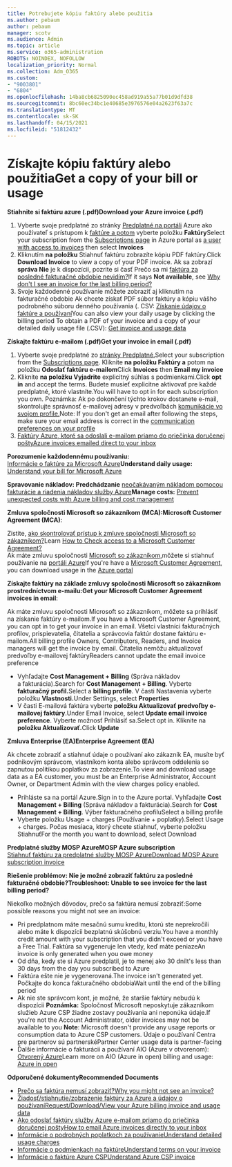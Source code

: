 ```yaml
---
title: Potrebujete kópiu faktúry alebo použitia
ms.author: pebaum
author: pebaum
manager: scotv
ms.audience: Admin
ms.topic: article
ms.service: o365-administration
ROBOTS: NOINDEX, NOFOLLOW
localization_priority: Normal
ms.collection: Adm_O365
ms.custom:
- "9003801"
- "6804"
ms.openlocfilehash: 14ba8cb6825090ec458ad919a55a77b01d9dfd38
ms.sourcegitcommit: 8bc60ec34bc1e40685e3976576e04a2623f63a7c
ms.translationtype: MT
ms.contentlocale: sk-SK
ms.lasthandoff: 04/15/2021
ms.locfileid: "51812432"
---
```

# <a name="get-a-copy-of-your-bill-or-usage"></a><span data-ttu-id="e9f8c-102">Získajte kópiu faktúry alebo použitia</span><span class="sxs-lookup"><span data-stu-id="e9f8c-102">Get a copy of your bill or usage</span></span>

<span data-ttu-id="e9f8c-103">**Stiahnite si faktúru azure (.pdf)**</span><span class="sxs-lookup"><span data-stu-id="e9f8c-103">**Download your Azure invoice (.pdf)**</span></span>

1. <span data-ttu-id="e9f8c-104">Vyberte svoje predplatné zo stránky [Predplatné na portáli](https://portal.azure.com/#blade/Microsoft_Azure_Billing/SubscriptionsBlade) Azure ako používateľ s prístupom k [faktúre a potom](https://docs.microsoft.com/azure/cost-management-billing/manage/manage-billing-access?WT.mc_id=Portal-Microsoft_Azure_Support) vyberte položku **Faktúry**</span><span class="sxs-lookup"><span data-stu-id="e9f8c-104">Select your subscription from the [Subscriptions page](https://portal.azure.com/#blade/Microsoft_Azure_Billing/SubscriptionsBlade) in Azure portal as [a user with access to invoices](https://docs.microsoft.com/azure/cost-management-billing/manage/manage-billing-access?WT.mc_id=Portal-Microsoft_Azure_Support) then select **Invoices**</span></span>
2. <span data-ttu-id="e9f8c-105">Kliknutím **na položku** Stiahnuť faktúru zobrazíte kópiu PDF faktúry.</span><span class="sxs-lookup"><span data-stu-id="e9f8c-105">Click **Download Invoice** to view a copy of your PDF invoice.</span></span> <span data-ttu-id="e9f8c-106">Ak sa zobrazí **správa Nie** je k dispozícii, pozrite si časť Prečo sa mi [faktúra za posledné fakturačné obdobie nevidím?](https://docs.microsoft.com/azure/cost-management-billing/manage/download-azure-invoice-daily-usage-date?WT.mc_id=Portal-Microsoft_Azure_Support#noinvoice)</span><span class="sxs-lookup"><span data-stu-id="e9f8c-106">If it says **Not available**, see [Why don't I see an invoice for the last billing period?](https://docs.microsoft.com/azure/cost-management-billing/manage/download-azure-invoice-daily-usage-date?WT.mc_id=Portal-Microsoft_Azure_Support#noinvoice)</span></span>
3. <span data-ttu-id="e9f8c-107">Svoje každodenné používanie môžete zobraziť aj kliknutím na fakturačné obdobie Ak chcete získať PDF súbor faktúry a kópiu vášho podrobného súboru denného používania (. CSV: [Získanie údajov o faktúre a používaní](https://docs.microsoft.com/azure/cost-management-billing/manage/download-azure-invoice-daily-usage-date?WT.mc_id=Portal-Microsoft_Azure_Support)</span><span class="sxs-lookup"><span data-stu-id="e9f8c-107">You can also view your daily usage by clicking the billing period To obtain a PDF of your invoice and a copy of your detailed daily usage file (.CSV): [Get invoice and usage data](https://docs.microsoft.com/azure/cost-management-billing/manage/download-azure-invoice-daily-usage-date?WT.mc_id=Portal-Microsoft_Azure_Support)</span></span>

<span data-ttu-id="e9f8c-108">**Získajte faktúru e-mailom (.pdf)**</span><span class="sxs-lookup"><span data-stu-id="e9f8c-108">**Get your invoice in email (.pdf)**</span></span>

1. <span data-ttu-id="e9f8c-109">Vyberte svoje predplatné zo [stránky Predplatné.](https://ms.portal.azure.com/#blade/Microsoft_Azure_Billing/SubscriptionsBlade)</span><span class="sxs-lookup"><span data-stu-id="e9f8c-109">Select your subscription from the [Subscriptions page](https://ms.portal.azure.com/#blade/Microsoft_Azure_Billing/SubscriptionsBlade).</span></span> <span data-ttu-id="e9f8c-110">Kliknite **na položku Faktúry a** potom na položku **Odoslať faktúru e-mailom**</span><span class="sxs-lookup"><span data-stu-id="e9f8c-110">Click **Invoices** then **Email my invoice**</span></span>
2. <span data-ttu-id="e9f8c-111">Kliknite **na položku Vyjadrite** explicitný súhlas s podmienkami.</span><span class="sxs-lookup"><span data-stu-id="e9f8c-111">Click **opt in** and accept the terms.</span></span> <span data-ttu-id="e9f8c-112">Budete musieť explicitne aktivovať pre každé predplatné, ktoré vlastníte.</span><span class="sxs-lookup"><span data-stu-id="e9f8c-112">You will have to opt in for each subscription you own.</span></span> <span data-ttu-id="e9f8c-113">Poznámka: Ak po dokončení týchto krokov dostanete e-mail, skontrolujte správnosť e-mailovej adresy v predvoľbách [komunikácie vo svojom profile.](https://account.windowsazure.com/profile)</span><span class="sxs-lookup"><span data-stu-id="e9f8c-113">Note: If you don't get an email after following the steps, make sure your email address is correct in the [communication preferences on your profile](https://account.windowsazure.com/profile)</span></span>
3. [<span data-ttu-id="e9f8c-114">Faktúry Azure, ktoré sa odoslali e-mailom priamo do priečinka doručenej pošty</span><span class="sxs-lookup"><span data-stu-id="e9f8c-114">Azure invoices emailed direct to your inbox</span></span>](https://azure.microsoft.com/blog/azure-email-invoices/)

<span data-ttu-id="e9f8c-115">**Porozumenie každodennému používaniu:**  
 [Informácie o faktúre za Microsoft Azure](https://docs.microsoft.com/azure/cost-management-billing/understand/review-individual-bill?WT.mc_id=Portal-Microsoft_Azure_Support)</span><span class="sxs-lookup"><span data-stu-id="e9f8c-115">**Understand daily usage:** 
[Understand your bill for Microsoft Azure](https://docs.microsoft.com/azure/cost-management-billing/understand/review-individual-bill?WT.mc_id=Portal-Microsoft_Azure_Support)</span></span>  

<span data-ttu-id="e9f8c-116">**Spravovanie nákladov: Predchádzanie** [neočakávaným nákladom pomocou fakturácie a riadenia nákladov služby Azure](https://docs.microsoft.com/azure/cost-management-billing/manage/getting-started?WT.mc_id=Portal-Microsoft_Azure_Support)</span><span class="sxs-lookup"><span data-stu-id="e9f8c-116">**Manage costs:** [Prevent unexpected costs with Azure billing and cost management](https://docs.microsoft.com/azure/cost-management-billing/manage/getting-started?WT.mc_id=Portal-Microsoft_Azure_Support)</span></span>  

<span data-ttu-id="e9f8c-117">**Zmluva spoločnosti Microsoft so zákazníkom (MCA):**</span><span class="sxs-lookup"><span data-stu-id="e9f8c-117">**Microsoft Customer Agreement (MCA)**:</span></span>

<span data-ttu-id="e9f8c-118">Zistite,  [ako skontrolovať prístup k zmluve spoločnosti Microsoft so zákazníkom?](https://docs.microsoft.com/azure/cost-management-billing/manage/download-azure-invoice-daily-usage-date?WT.mc_id=Portal-Microsoft_Azure_Support#check-access-to-a-microsoft-customer-agreement)</span><span class="sxs-lookup"><span data-stu-id="e9f8c-118">Learn  [How to Check access to a Microsoft Customer Agreement?](https://docs.microsoft.com/azure/cost-management-billing/manage/download-azure-invoice-daily-usage-date?WT.mc_id=Portal-Microsoft_Azure_Support#check-access-to-a-microsoft-customer-agreement)</span></span>  
<span data-ttu-id="e9f8c-119">Ak máte zmluvu spoločnosti [Microsoft so zákazníkom,](https://docs.microsoft.com/azure/cost-management-billing/manage/download-azure-invoice-daily-usage-date?WT.mc_id=Portal-Microsoft_Azure_Support#check-access-to-a-microsoft-customer-agreement)môžete si stiahnuť používanie na [portáli Azure](https://portal.azure.com/)</span><span class="sxs-lookup"><span data-stu-id="e9f8c-119">If you're have a [Microsoft Customer Agreement](https://docs.microsoft.com/azure/cost-management-billing/manage/download-azure-invoice-daily-usage-date?WT.mc_id=Portal-Microsoft_Azure_Support#check-access-to-a-microsoft-customer-agreement), you can download usage in the [Azure portal](https://portal.azure.com/)</span></span>

<span data-ttu-id="e9f8c-120">**Získajte faktúry na základe zmluvy spoločnosti Microsoft so zákazníkom prostredníctvom e-mailu:**</span><span class="sxs-lookup"><span data-stu-id="e9f8c-120">**Get your Microsoft Customer Agreement invoices in email**:</span></span>

<span data-ttu-id="e9f8c-121">Ak máte zmluvu spoločnosti Microsoft so zákazníkom, môžete sa prihlásiť na získanie faktúry e-mailom.</span><span class="sxs-lookup"><span data-stu-id="e9f8c-121">If you have a Microsoft Customer Agreement, you can opt in to get your invoice in an email.</span></span> <span data-ttu-id="e9f8c-122">Všetci vlastníci fakturačných profilov, prispievatelia, čitatelia a správcovia faktúr dostane faktúru e-mailom.</span><span class="sxs-lookup"><span data-stu-id="e9f8c-122">All billing profile Owners, Contributors, Readers, and Invoice managers will get the invoice by email.</span></span> <span data-ttu-id="e9f8c-123">Čitatelia nemôžu aktualizovať predvoľby e-mailovej faktúry</span><span class="sxs-lookup"><span data-stu-id="e9f8c-123">Readers cannot update the email invoice preference</span></span>

- <span data-ttu-id="e9f8c-124">Vyhľadajte **Cost Management + Billing** (Správa nákladov a fakturácia).</span><span class="sxs-lookup"><span data-stu-id="e9f8c-124">Search for **Cost Management + Billing**.</span></span> <span data-ttu-id="e9f8c-125">Vyberte **fakturačný profil.**</span><span class="sxs-lookup"><span data-stu-id="e9f8c-125">Select a **billing profile**.</span></span> <span data-ttu-id="e9f8c-126">V časti Nastavenia vyberte položku **Vlastnosti.**</span><span class="sxs-lookup"><span data-stu-id="e9f8c-126">Under Settings, select **Properties**</span></span>
- <span data-ttu-id="e9f8c-127">V časti E-mailová faktúra vyberte **položku Aktualizovať predvoľby e-mailovej faktúry**.</span><span class="sxs-lookup"><span data-stu-id="e9f8c-127">Under Email Invoice, select **Update email invoice preference**.</span></span> <span data-ttu-id="e9f8c-128">Vyberte možnosť Prihlásiť sa.</span><span class="sxs-lookup"><span data-stu-id="e9f8c-128">Select opt in.</span></span> <span data-ttu-id="e9f8c-129">Kliknite na **položku Aktualizovať.**</span><span class="sxs-lookup"><span data-stu-id="e9f8c-129">Click **Update**</span></span>

<span data-ttu-id="e9f8c-130">**Zmluva Enterprise (EA)**</span><span class="sxs-lookup"><span data-stu-id="e9f8c-130">**Enterprise Agreement (EA)**</span></span>

<span data-ttu-id="e9f8c-131">Ak chcete zobraziť a stiahnuť údaje o používaní ako zákazník EA, musíte byť podnikovým správcom, vlastníkom konta alebo správcom oddelenia so zapnutou politikou poplatkov za zobrazenie.</span><span class="sxs-lookup"><span data-stu-id="e9f8c-131">To view and download usage data as a EA customer, you must be an Enterprise Administrator, Account Owner, or Department Admin with the view charges policy enabled.</span></span>

- <span data-ttu-id="e9f8c-132">Prihláste sa na portál Azure.</span><span class="sxs-lookup"><span data-stu-id="e9f8c-132">Sign in to the Azure portal.</span></span> <span data-ttu-id="e9f8c-133">Vyhľadajte **Cost Management + Billing** (Správa nákladov a fakturácia).</span><span class="sxs-lookup"><span data-stu-id="e9f8c-133">Search for **Cost Management + Billing**.</span></span> <span data-ttu-id="e9f8c-134">Výber fakturačného profilu</span><span class="sxs-lookup"><span data-stu-id="e9f8c-134">Select a billing profile</span></span>
- <span data-ttu-id="e9f8c-135">Vyberte položku Usage + charges (Používanie + poplatky).</span><span class="sxs-lookup"><span data-stu-id="e9f8c-135">Select Usage + charges.</span></span> <span data-ttu-id="e9f8c-136">Počas mesiaca, ktorý chcete stiahnuť, vyberte položku Stiahnuť</span><span class="sxs-lookup"><span data-stu-id="e9f8c-136">For the month you want to download, select Download</span></span>

<span data-ttu-id="e9f8c-137">**Predplatné služby MOSP Azure**</span><span class="sxs-lookup"><span data-stu-id="e9f8c-137">**MOSP Azure subscription**</span></span>  
[<span data-ttu-id="e9f8c-138">Stiahnuť faktúru za predplatné služby MOSP Azure</span><span class="sxs-lookup"><span data-stu-id="e9f8c-138">Download MOSP Azure subscription invoice</span></span>](https://docs.microsoft.com/azure/cost-management-billing/understand/download-azure-invoice?WT.mc_id=Portal-Microsoft_Azure_Support#download-your-mosp-azure-subscription-invoice)

<span data-ttu-id="e9f8c-139">**Riešenie problémov: Nie je možné zobraziť faktúru za posledné fakturačné obdobie?**</span><span class="sxs-lookup"><span data-stu-id="e9f8c-139">**Troubleshoot: Unable to see invoice for the last billing period?**</span></span>

<span data-ttu-id="e9f8c-140">Niekoľko možných dôvodov, prečo sa faktúra nemusí zobraziť:</span><span class="sxs-lookup"><span data-stu-id="e9f8c-140">Some possible reasons you might not see an invoice:</span></span>

- <span data-ttu-id="e9f8c-141">Pri predplatnom máte mesačnú sumu kreditu, ktorú ste neprekročili alebo máte k dispozícii bezplatnú skúšobnú verziu.</span><span class="sxs-lookup"><span data-stu-id="e9f8c-141">You have a monthly credit amount with your subscription that you didn't exceed or you have a Free Trial.</span></span> <span data-ttu-id="e9f8c-142">Faktúra sa vygeneruje len vtedy, keď máte peniaze</span><span class="sxs-lookup"><span data-stu-id="e9f8c-142">An invoice is only generated when you owe money</span></span>
- <span data-ttu-id="e9f8c-143">Od dňa, kedy ste si Azure predplatil, je to menej ako 30 dní</span><span class="sxs-lookup"><span data-stu-id="e9f8c-143">It's less than 30 days from the day you subscribed to Azure</span></span>
- <span data-ttu-id="e9f8c-144">Faktúra ešte nie je vygenerovaná.</span><span class="sxs-lookup"><span data-stu-id="e9f8c-144">The invoice isn't generated yet.</span></span> <span data-ttu-id="e9f8c-145">Počkajte do konca fakturačného obdobia</span><span class="sxs-lookup"><span data-stu-id="e9f8c-145">Wait until the end of the billing period</span></span>
- <span data-ttu-id="e9f8c-146">Ak nie ste správcom kont, je možné, že staršie faktúry nebudú k dispozícii **Poznámka:** Spoločnosť Microsoft neposkytuje zákazníkom služieb Azure CSP žiadne zostavy používania ani neponúka údaje.</span><span class="sxs-lookup"><span data-stu-id="e9f8c-146">If you're not the Account Administrator, older invoices may not be available to you **Note**: Microsoft doesn't provide any usage reports or consumption data to Azure CSP customers.</span></span> <span data-ttu-id="e9f8c-147">Údaje o používaní Centra pre partnerov sú partnerské</span><span class="sxs-lookup"><span data-stu-id="e9f8c-147">Partner Center usage data is partner-facing</span></span>
- <span data-ttu-id="e9f8c-148">Ďalšie informácie o fakturácii a používaní AIO (Azure v otvorenom): [Otvorený Azure](https://azure.microsoft.com/offers/ms-azr-0111p/)</span><span class="sxs-lookup"><span data-stu-id="e9f8c-148">Learn more on AIO (Azure in open) billing and usage: [Azure in open](https://azure.microsoft.com/offers/ms-azr-0111p/)</span></span>

<span data-ttu-id="e9f8c-149">**Odporučené dokumenty**</span><span class="sxs-lookup"><span data-stu-id="e9f8c-149">**Recommended Documents**</span></span>

- [<span data-ttu-id="e9f8c-150">Prečo sa faktúra nemusí zobraziť?</span><span class="sxs-lookup"><span data-stu-id="e9f8c-150">Why you might not see an invoice?</span></span>](https://docs.microsoft.com/azure/cost-management-billing/understand/download-azure-invoice?WT.mc_id=Portal-Microsoft_Azure_Support#noinvoice)
- [<span data-ttu-id="e9f8c-151">Žiadosť/stiahnutie/zobrazenie faktúry za Azure a údajov o používaní</span><span class="sxs-lookup"><span data-stu-id="e9f8c-151">Request/Download/View your Azure billing invoice and usage data</span></span>](https://docs.microsoft.com/azure/cost-management-billing/manage/download-azure-invoice-daily-usage-date?WT.mc_id=Portal-Microsoft_Azure_Support)
- [<span data-ttu-id="e9f8c-152">Ako odoslať faktúry služby Azure e-mailom priamo do priečinka doručenej pošty</span><span class="sxs-lookup"><span data-stu-id="e9f8c-152">How to email Azure invoices directly to your inbox</span></span>](https://docs.microsoft.com/azure/cost-management-billing/manage/download-azure-invoice-daily-usage-date?WT.mc_id=Portal-Microsoft_Azure_Support)
- [<span data-ttu-id="e9f8c-153">Informácie o podrobných poplatkoch za používanie</span><span class="sxs-lookup"><span data-stu-id="e9f8c-153">Understand detailed usage charges</span></span>](https://docs.microsoft.com/azure/cost-management-billing/understand/review-individual-bill?WT.mc_id=Portal-Microsoft_Azure_Support#csv)
- [<span data-ttu-id="e9f8c-154">Informácie o podmienkach na faktúre</span><span class="sxs-lookup"><span data-stu-id="e9f8c-154">Understand terms on your invoice</span></span>](https://docs.microsoft.com/azure/cost-management-billing/understand/understand-invoice?WT.mc_id=Portal-Microsoft_Azure_Support)
- [<span data-ttu-id="e9f8c-155">Informácie o faktúre Azure CSP</span><span class="sxs-lookup"><span data-stu-id="e9f8c-155">Understand Azure CSP invoice</span></span>](https://docs.microsoft.com/partner-center/azure-plan-lp?WT.mc_id=Portal-Microsoft_Azure_Support)
